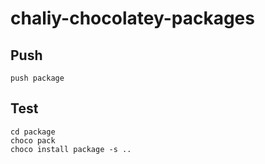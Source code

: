 # chaliy-chocolatey-packages

## Push

```
push package
```

## Test

```
cd package
choco pack
choco install package -s ..
```
